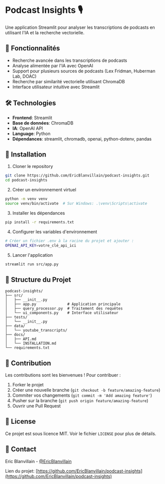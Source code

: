 # Podcast Insights 🎙️

Une application Streamlit pour analyser les transcriptions de podcasts en utilisant l'IA et la recherche vectorielle.

## 🌟 Fonctionnalités

- Recherche avancée dans les transcriptions de podcasts
- Analyse alimentée par l'IA avec OpenAI
- Support pour plusieurs sources de podcasts (Lex Fridman, Huberman Lab, DOAC)
- Recherche par similarité vectorielle utilisant ChromaDB
- Interface utilisateur intuitive avec Streamlit

## 🛠 Technologies

- **Frontend**: Streamlit
- **Base de données**: ChromaDB
- **IA**: OpenAI API
- **Language**: Python
- **Dépendances**: streamlit, chromadb, openai, python-dotenv, pandas

## 🚀 Installation

1. Cloner le repository
```bash
git clone https://github.com/EricBlanvillain/podcast-insights.git
cd podcast-insights
```

2. Créer un environnement virtuel
```bash
python -m venv venv
source venv/bin/activate  # Sur Windows: .\venv\Scripts\activate
```

3. Installer les dépendances
```bash
pip install -r requirements.txt
```

4. Configurer les variables d'environnement
```bash
# Créer un fichier .env à la racine du projet et ajouter :
OPENAI_API_KEY=votre_clé_api_ici
```

5. Lancer l'application
```bash
streamlit run src/app.py
```

## 📁 Structure du Projet

```
podcast-insights/
├── src/
│   ├── __init__.py
│   ├── app.py              # Application principale
│   ├── query_processor.py  # Traitement des requêtes
│   └── ui_components.py    # Interface utilisateur
├── tests/
│   └── __init__.py
├── data/
│   └── youtube_transcripts/
├── docs/
│   ├── API.md
│   └── INSTALLATION.md
└── requirements.txt
```

## 🤝 Contribution

Les contributions sont les bienvenues ! Pour contribuer :

1. Forker le projet
2. Créer une nouvelle branche (`git checkout -b feature/amazing-feature`)
3. Commiter vos changements (`git commit -m 'Add amazing feature'`)
4. Pusher sur la branche (`git push origin feature/amazing-feature`)
5. Ouvrir une Pull Request

## 📝 License

Ce projet est sous licence MIT. Voir le fichier `LICENSE` pour plus de détails.

## 📧 Contact

Eric Blanvillain - [@EricBlanvillain](https://github.com/EricBlanvillain)

Lien du projet: [https://github.com/EricBlanvillain/podcast-insights](https://github.com/EricBlanvillain/podcast-insights)
